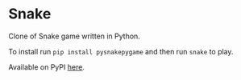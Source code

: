 # Snake
Clone of Snake game written in Python. <br>

To install run `pip install pysnakepygame` and then run `snake` to play. <br>

Available on PyPI <a href=https://pypi.org/project/pysnakepygame>here</a>.
